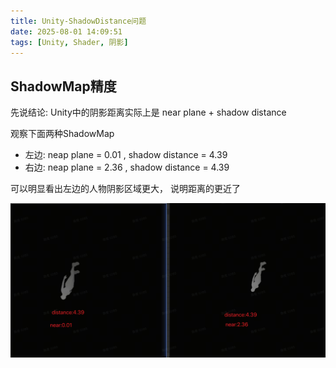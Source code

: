 ```yaml
---
title: Unity-ShadowDistance问题
date: 2025-08-01 14:09:51
tags: [Unity, Shader, 阴影]
---
```



## ShadowMap精度

先说结论: Unity中的阴影距离实际上是 near plane + shadow distance

观察下面两种ShadowMap
- 左边: neap plane = 0.01 , shadow distance = 4.39
- 右边: neap plane = 2.36 , shadow distance = 4.39

可以明显看出左边的人物阴影区域更大， 说明距离的更近了

![unity_shadow_mask_compare.png](../img/unity_shadow_mask_compare.png)
